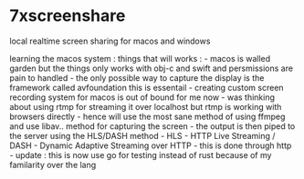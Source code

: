# 7xscreenshare

local realtime screen sharing for macos and windows


learning the macos system :
    things that will works : 
        -   macos is walled garden but the things only works with obj-c and swift and persmissions are pain to handled 
        -   the only possible way to capture the display is the framework called avfoundation this is essentail
        -   creating custom screen recording system for macos is out of bound for me now 
        -   was thinking about using rtmp for streaming it over localhost but rtmp is working with browsers directly 
        -   hence will use the most sane method of using ffmpeg and use libav.. method for capturing the screen 
        -   the output is then piped to the server using the HLS/DASH method 
        -   HLS - HTTP Live Streaming / DASH -  Dynamic Adaptive Streaming over HTTP 
        -   this is done through http 
        -   update : this is now use go for testing instead of rust because of my familarity over the lang 
